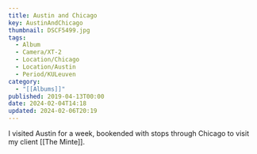 ```yaml
---
title: Austin and Chicago
key: AustinAndChicago
thumbnail: DSCF5499.jpg
tags:
  - Album
  - Camera/XT-2
  - Location/Chicago
  - Location/Austin
  - Period/KULeuven
category:
  - "[[Albums]]"
published: 2019-04-13T00:00
date: 2024-02-04T14:18
updated: 2024-02-06T20:19
---
```

I visited Austin for a week, bookended with stops through Chicago to visit my client [[The Minte]].
<!-- TODO Wil: add link once the case study exists -->
